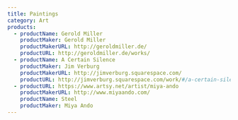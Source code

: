 ```yaml
---
title: Paintings
category: Art
products:
  - productName: Gerold Miller
    productMaker: Gerold Miller
    productMakerURL: http://geroldmiller.de/
    productURL: http://geroldmiller.de/works/
  - productName: A Certain Silence
    productMaker: Jim Verburg
    productMakerURL: http://jimverburg.squarespace.com/
    productURL: http://jimverburg.squarespace.com/work/#/a-certain-silence-1/
  - productURL: https://www.artsy.net/artist/miya-ando
    productMakerURL: http://www.miyaando.com/
    productName: Steel
    productMaker: Miya Ando
---
```

